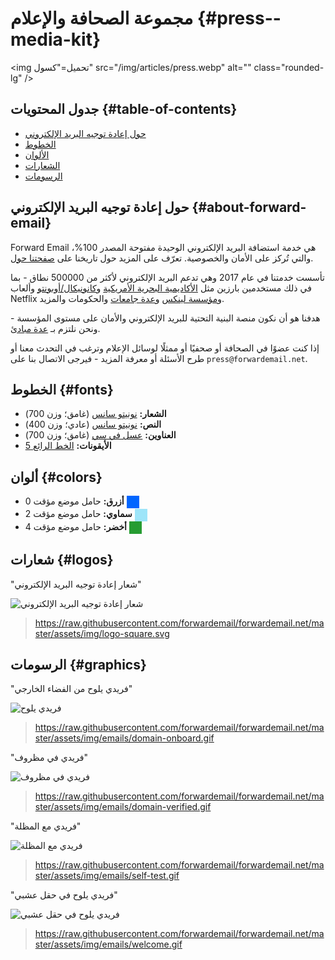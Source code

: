 # مجموعة الصحافة والإعلام {#press--media-kit}

<img تحميل="كسول" src="/img/articles/press.webp" alt="" class="rounded-lg" />

## جدول المحتويات {#table-of-contents}

* [حول إعادة توجيه البريد الإلكتروني](#about-forward-email)
* [الخطوط](#fonts)
* [الألوان](#colors)
* [الشعارات](#logos)
* [الرسومات](#graphics)

## حول إعادة توجيه البريد الإلكتروني {#about-forward-email}

Forward Email هي خدمة استضافة البريد الإلكتروني الوحيدة مفتوحة المصدر 100%، والتي تُركز على الأمان والخصوصية. تعرّف على المزيد حول تاريخنا على [صفحتنا حول](/about).

تأسست خدمتنا في عام 2017 وهي تدعم البريد الإلكتروني لأكثر من 500000 نطاق - بما في ذلك مستخدمين بارزين مثل [الأكاديمية البحرية الأمريكية](/blog/docs/federal-government-email-service-section-889-compliant) و[كانونيكال/أوبونتو](/blog/docs/canonical-ubuntu-email-enterprise-case-study) وألعاب Netflix و[مؤسسة لينكس](/blog/docs/linux-foundation-email-enterprise-case-study) و[عدة جامعات](/blog/docs/alumni-email-forwarding-university-case-study) والحكومات والمزيد.

هدفنا هو أن نكون منصة البنية التحتية للبريد الإلكتروني والأمان على مستوى المؤسسة - ونحن نلتزم بـ [عدة مبادئ](https://forwardemail.net/blog/docs/best-quantum-safe-encrypted-email-service#principles).

إذا كنت عضوًا في الصحافة أو صحفيًا أو ممثلًا لوسائل الإعلام وترغب في التحدث معنا أو طرح الأسئلة أو معرفة المزيد - فيرجى الاتصال بنا على `press@forwardemail.net`.

## الخطوط {#fonts}

* **الشعار:** [نونيتو سانس](https://fonts.google.com/specimen/Nunito+Sans) (غامق؛ وزن 700)
* **النص:** [نونيتو سانس](https://fonts.google.com/specimen/Nunito+Sans) (عادي؛ وزن 400)
* **العناوين:** [عسل في سي](https://verycoolstudio.com/typefaces/honey) (غامق؛ وزن 700)
* **الأيقونات:** [الخط الرائع 5](https://fontawesome.com/)

## ألوان {#colors}

* **أزرق:** حامل موضع مؤقت 0 <span style="vertical-align:middle;display:inline-block;padding:10px;background:#0066FF;"></span>
* **سماوي:** حامل موضع مؤقت 2 <span style="vertical-align:middle;display:inline-block;padding:10px;background:#9DE5F9;"></span>
* **أخضر:** حامل موضع مؤقت 4 <span style="vertical-align:middle;display:inline-block;padding:10px;background:#269C32;"></span>

## شعارات {#logos}

"شعار إعادة توجيه البريد الإلكتروني"

![شعار إعادة توجيه البريد الإلكتروني](https://raw.githubusercontent.com/forwardemail/forwardemail.net/master/assets/img/logo-square.svg)

> <https://raw.githubusercontent.com/forwardemail/forwardemail.net/master/assets/img/logo-square.svg>

## الرسومات {#graphics}

"فريدي يلوح من الفضاء الخارجي"

![فريدي يلوح](https://raw.githubusercontent.com/forwardemail/forwardemail.net/master/assets/img/emails/domain-onboard.gif)

> <https://raw.githubusercontent.com/forwardemail/forwardemail.net/master/assets/img/emails/domain-onboard.gif>

"فريدي في مظروف"

![فريدي في مظروف](https://raw.githubusercontent.com/forwardemail/forwardemail.net/master/assets/img/emails/domain-verified.gif)

> <https://raw.githubusercontent.com/forwardemail/forwardemail.net/master/assets/img/emails/domain-verified.gif>

"فريدي مع المظلة"

![فريدي مع المظلة](https://raw.githubusercontent.com/forwardemail/forwardemail.net/master/assets/img/emails/self-test.gif)

> <https://raw.githubusercontent.com/forwardemail/forwardemail.net/master/assets/img/emails/self-test.gif>

"فريدي يلوح في حقل عشبي"

![فريدي يلوح في حقل عشبي](https://raw.githubusercontent.com/forwardemail/forwardemail.net/master/assets/img/emails/welcome.gif)

> <https://raw.githubusercontent.com/forwardemail/forwardemail.net/master/assets/img/emails/welcome.gif>